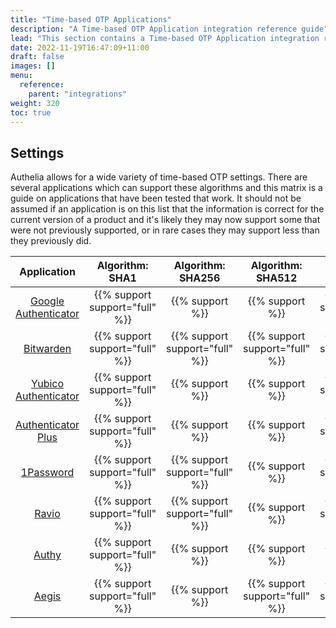 ```yaml
---
title: "Time-based OTP Applications"
description: "A Time-based OTP Application integration reference guide"
lead: "This section contains a Time-based OTP Application integration reference guide for Authelia."
date: 2022-11-19T16:47:09+11:00
draft: false
images: []
menu:
  reference:
    parent: "integrations"
weight: 320
toc: true
---
```


## Settings

Authelia allows for a wide variety of time-based OTP settings. There are several applications which can support these
algorithms and this matrix is a guide on applications that have been tested that work. It should not be assumed if an
application is on this list that the information is correct for the current version of a product and it's likely they
may now support some that were not previously supported, or in rare cases they may support less than they previously
did.


|      Application       |        Algorithm: SHA1         |       Algorithm: SHA256        |       Algorithm: SHA512        |           Digits: 6            |            Digits 8             |
|:----------------------:|:------------------------------:|:------------------------------:|:------------------------------:|:------------------------------:|:-------------------------------:|
| [Google Authenticator] | {{% support support="full" %}} |        {{% support %}}         |        {{% support %}}         | {{% support support="full" %}} |         {{% support %}}         |
|      [Bitwarden]       | {{% support support="full" %}} | {{% support support="full" %}} | {{% support support="full" %}} | {{% support support="full" %}} | {{% support support="full" %}}  |
| [Yubico Authenticator] | {{% support support="full" %}} |        {{% support %}}         |        {{% support %}}         | {{% support support="full" %}} | {{% support support="full" %}}  |
|  [Authenticator Plus]  | {{% support support="full" %}} |        {{% support %}}         |        {{% support %}}         | {{% support support="full" %}} |         {{% support %}}         |
|      [1Password]       | {{% support support="full" %}} | {{% support support="full" %}} |        {{% support %}}         | {{% support support="full" %}} |         {{% support %}}         |
|        [Ravio]         | {{% support support="full" %}} | {{% support support="full" %}} |        {{% support %}}         | {{% support support="full" %}} |         {{% support %}}         |
|        [Authy]         | {{% support support="full" %}} |        {{% support %}}         |        {{% support %}}         |        {{% support %}}         | {{% support  support="full" %}} |
|        [Aegis]         | {{% support support="full" %}} |        {{% support %}}         | {{% support support="full" %}} | {{% support support="full" %}} | {{% support  support="full" %}} |

[Google Authenticator]: https://play.google.com/store/apps/details?id=com.google.android.apps.authenticator2&hl=en&gl=US&pli=1
[Bitwarden]: https://bitwarden.com/
[Yubico Authenticator]: https://www.yubico.com/products/yubico-authenticator/
[Authenticator Plus]: https://www.authenticatorplus.com/
[1Password]: https://1password.com/
[Ravio]: https://raivo-otp.com/
[Authy]: https://authy.com/
[Aegis]: https://getaegis.app/

